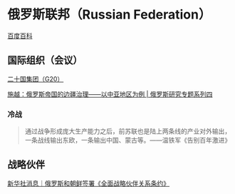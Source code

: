 # 俄罗斯联邦（Russian Federation）

[百度百科](https://baike.baidu.com/item/%E4%BF%84%E7%BD%97%E6%96%AF/125568)

## 国际组织（会议）

[二十国集团（G20）](../#二十国集团-g20)


[施越：俄罗斯帝国的边疆治理——以中亚地区为例 | 俄罗斯研究专题系列四](https://mp.weixin.qq.com/s/N3OEKoaOq0Vk3tJ5xemobw)

### 冷战

> 通过战争形成庞大生产能力之后，前苏联也是陆上两条线的产业对外输出，一条战线输出东欧，一条输出中国、蒙古等。——温铁军《告别百年激进》

## 战略伙伴

[新华社消息｜俄罗斯和朝鲜签署《全面战略伙伴关系条约》](https://www.bilibili.com/video/BV16i421a7dG)